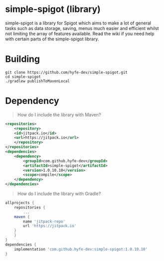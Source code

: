 # simple-spigot (library)

simple-spigot is a library for Spigot which aims to make a lot of general tasks such as data storage, saving, menus much easier and efficient whilst not limiting the array of features available. Read the wiki if you need help with certain parts of the simple-spigot library.

# Building
```shell
git clone https://github.com/hyfe-dev/simple-spigot.git
cd simple-spigot
./gradlew publishToMavenLocal
```

# Dependency

> How do I include the library with Maven?
```xml
<repositories>
    <repository>
	<id>jitpack.io</id>
	<url>https://jitpack.io</url>
    </repository>
</repositories>
<dependencies>
    <dependency>
        <groupId>com.github.hyfe-dev</groupId>
        <artifactId>simple-spigot</artifactId>
        <version>1.0.10.10</version>
        <scope>compile</scope>
    </dependency>
</dependencies>
```

> How do I include the library with Gradle?
```gradle
allprojects {
    repositories {
        ...
	maven { 
	    name 'jitpack-repo'
	    url 'https://jitpack.io' 
	}
    }
}
dependencies {
    implementation 'com.github.hyfe-dev:simple-spigot:1.0.10.10'
}
```
